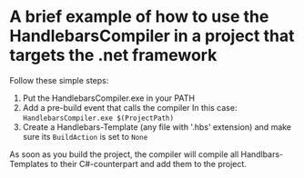 ﻿# A brief example of how to use the HandlebarsCompiler in a project that targets the .net framework

Follow these simple steps:

1. Put the HandlebarsCompiler.exe in your PATH
2. Add a pre-build event that calls the compiler
In this case: `HandlebarsCompiler.exe $(ProjectPath)`
3. Create a Handlebars-Template (any file with '.hbs' extension) and make sure its `BuildAction` is set to `None`

As soon as you build the project, the compiler will compile all Handlbars-Templates to their C#-counterpart and add them to the project.